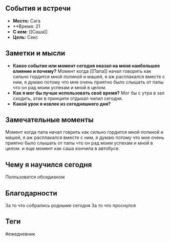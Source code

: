 
## События и встречи
- **Место:** Сага
- **Время: 21
- **С кем:** [[Саша]]
- **Цель:** Секс

## Заметки и мысли

- **Какое событие или момент сегодня оказал на меня наибольшее влияние и почему?**
Момент когда [[Папа]] начал говорить как сильно гордится мной полиной и машей, я аж расплакался вместе с ним, я думаю потому что мне очень приятно было слышать от папы что он рад моим успехам и мной в целом.
- **Как я мог бы лучше использовать своё время?**
Мог бы с утра в зал сходить,  атак в принципе отдыхал чилил сегодня.
- **Какой урок я извлек из сегодняшнего дня?**


## Замечательные моменты
Момент когда папа начал говрить как сильно гордится мной полиной и машей, я аж расплакался вместе с ним, я думаю потому что мне очень приятно было слышать от папы что он рад моим успехам и мной в целом. и еще момент как саша кончила в автобусе.

## Чему я научился сегодня
Полльзоватся обсидианом

## Благодарности
За то что собрались родными сегодня
За то что проснулся


## Теги
#ежедневник
